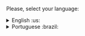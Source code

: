  Please, select your language:


<details>
  <summary>English :us: </summary>
  
  # Password Manager

## Project description

Password Manager is an application developed in React to simplify password management. With this tool, users can register and view passwords associated with the online services they use.

## How to use

Access the application through this [LINK](https://react-password-manager-samuelsfeirs-projects.vercel.app/). (Desktop version only).

Register your passwords for the desired services.

View your passwords as needed.

## Main Features

Password Registration: Register your passwords for the online services you use.

Viewing Registered Passwords: See your registered passwords along with information about the corresponding service.

## Technologies used
React: Password Manager is built using the React library, providing an efficient development experience and a dynamic user interface.

Bootstrap: The application makes use of the Bootstrap library to facilitate design and styling, providing a modern and user-friendly interface.

Vite: The application is powered by Vite, a bundler that provides fast and efficient development for modern web projects.
  

</details>

<details>
  <summary>Portuguese :brazil: </summary>
  # Gerenciador de Senhas

## Descrição do Projeto

O Gerenciador de Senhas é uma aplicação desenvolvida em React, para simplificar o gerenciamento de senhas. Com essa ferramenta, os usuários podem cadastrar e visualizar senhas associadas aos serviços online que utilizam.

## Como Usar

Acesse a aplicação através deste [LINK](https://react-password-manager-samuelsfeirs-projects.vercel.app/). (Versão desktop apenas).

Cadastre suas senhas para os serviços desejados.

Visualize suas senhas conforme necessário.

## Funcionalidades Principais

Cadastro de Senhas: Registre suas senhas para os serviços online que você utiliza.

Visualização de Senhas Cadastradas: Veja suas senhas cadastradas juntamente com informações do serviço correspondente.

## Tecnologias utilizadas
React: O Password Manager foi construído utilizando a biblioteca React, proporcionando uma experiência de desenvolvimento eficiente e uma interface de usuário dinâmica.

Bootstrap: A aplicação faz uso da biblioteca Bootstrap para facilitar o design e a estilização, proporcionando uma interface moderna e amigável.

Vite: A aplicação é impulsionada pelo Vite, um bundler que proporciona um desenvolvimento rápido e eficiente para projetos web modernos.

</details>

